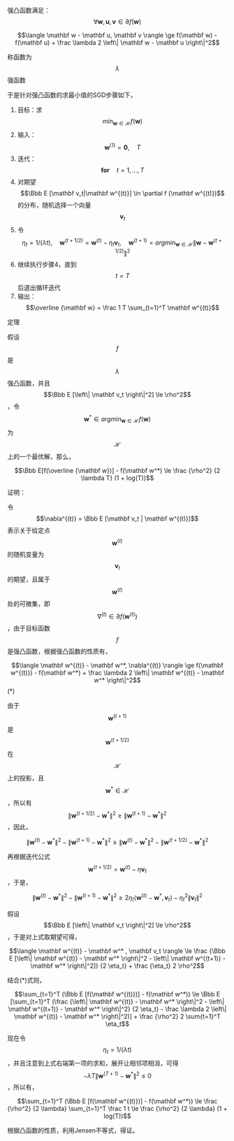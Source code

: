 强凸函数满足：$$\forall \mathbf w, \mathbf u, \mathbf v \in \partial f(\mathbf w)$$

$$\langle \mathbf w - \mathbf u, \mathbf v \rangle \ge f(\mathbf w) - f(\mathbf u) + \frac \lambda 2 \left\| \mathbf w - \mathbf u \right\|^2$$

称函数为$$\lambda$$ 强函数

于是针对强凸函数的求最小值的SGD步骤如下，

1. 目标：求 $$min_{\mathbf w \in \mathcal H} f(\mathbf w)$$
2. 输入：$$\mathbf w^{(1)} = \mathbf 0, \quad T$$
3. 迭代：$$\mathbf {for} \quad t = 1,...,T$$
4. 对期望$$\Bbb E [\mathbf v_t|\mathbf w^{(t)}] \in \partial f (\mathbf w^{(t)})$$的分布，随机选择一个向量$$\mathbf v_t$$
5. 令$$\eta_t = 1 / (\lambda t), \quad \mathbf w^{(t+1/2)} = \mathbf w^{(t)} - \eta_t \mathbf v_t, \quad \mathbf w^{(t+1)} = argmin_{\mathbf w \in \mathcal H} \left\| \mathbf w - \mathbf w^{(t+1/2)} \right\|^2$$
6. 继续执行步骤4，直到$$t=T$$ 后退出循环迭代
7. 输出：$$\overline {\mathbf w} = \frac 1 T \sum_{t=1}^T \mathbf w^{(t)}$$

定理

假设$$f$$ 是$$\lambda$$ 强凸函数，并且$$\Bbb E [\left\| \mathbf v_t \right\|^2] \le \rho^2$$，令$$\mathbf w^* \in argmin_{\mathbf w \in \mathcal H} f(\mathbf w)$$ 为$$\mathcal H$$ 上的一个最优解，那么，

$$\Bbb E[f(\overline {\mathbf w})] - f(\mathbf w^*) \le \frac {\rho^2} {2 \lambda T} (1 + log(T))$$

证明：

令$$\nabla^{(t)} = \Bbb E [\mathbf v_t | \mathbf w^{(t)}]$$表示关于给定点$$\mathbf w^{(t)}$$ 的随机变量为$$\mathbf v_t$$ 的期望，且属于$$\mathbf w^{(t)}$$处的可微集，即 $$\nabla^{(t)} \in \partial f(\mathbf w^{(t)})$$，由于目标函数$$f$$ 是强凸函数，根据强凸函数的性质有，

$$\langle \mathbf w^{(t)} - \mathbf w^*, \nabla^{(t)} \rangle \ge f(\mathbf w^{(t)}) - f(\mathbf w^*) + \frac \lambda 2 \left\| \mathbf w^{(t)} - \mathbf w^* \right\|^2$$     \(\*\)

由于$$\mathbf w^{(t+1)}$$ 是$$\mathbf w^{(t+1/2)}$$ 在$$\mathcal H$$ 上的投影，且$$\mathbf w^* \in \mathcal H$$，所以有$$\left\| \mathbf w^{(t+1/2)} - \mathbf w^* \right\|^2 \ge \left\| \mathbf w^{(t+1)} - \mathbf w^* \right\|^2$$，因此，

$$\left\| \mathbf w^{(t)} - \mathbf w^* \right\|^2 - \left\| \mathbf w^{(t+1)} - \mathbf w^* \right\|^2 \ge \left\| \mathbf w^{(t)} - \mathbf w^* \right\|^2 - \left\| \mathbf w^{(t+1/2)} - \mathbf w^* \right\|^2 $$

再根据迭代公式 $$\mathbf w^{(t+1/2)} = \mathbf w^{(t)} - \eta \mathbf v_t$$，于是，

$$\left\| \mathbf w^{(t)} - \mathbf w^* \right\|^2 - \left\| \mathbf w^{(t+1)} - \mathbf w^* \right\|^2 \ge 2 \eta_t \langle \mathbf w^{(t)} - \mathbf w^* , \mathbf v_t \rangle - \eta_t^2 \left\| \mathbf v_t \right\|^2$$

假设$$\Bbb E [\left\| \mathbf v_t \right\|^2] \le \rho^2$$，于是对上式取期望可得，

$$\langle \mathbf w^{(t)} - \mathbf w^* , \mathbf v_t \rangle \le \frac {\Bbb E [\left\| \mathbf w^{(t)} - \mathbf w^* \right\|^2 - \left\| \mathbf w^{(t+1)} - \mathbf w^* \right\|^2]} {2 \eta_t} + \frac {\eta_t} 2 \rho^2$$

结合\(\*\)式则，

$$\sum_{t=1}^T (\Bbb E [f(\mathbf w^{(t)})] - f(\mathbf w^*)) \le \Bbb E [\sum_{t=1}^T (\frac {\left\| \mathbf w^{(t)} - \mathbf w^* \right\|^2 - \left\| \mathbf w^{(t+1)} - \mathbf w^* \right\|^2} {2 \eta_t} - \frac \lambda 2 \left\| \mathbf w^{(t)} - \mathbf w^* \right\|^2)] + \frac {\rho^2} 2 \sum{t=1}^T \eta_t$$

现在令$$\eta_t = 1/(\lambda t)$$，并且注意到上式右端第一项的求和，展开让相邻项相消，可得 $$- \lambda T \left\| \mathbf w^{(T+1)} - \mathbf w^* \right\|^2 \le 0 $$，所以有，

$$\sum_{t=1}^T (\Bbb E [f(\mathbf w^{(t)})] - f(\mathbf w^*)) \le \frac {\rho^2} {2 \lambda} \sum_{t=1}^T \frac 1 t \le \frac {\rho^2} {2 \lambda} (1 + log(T))$$

根据凸函数的性质，利用Jensen不等式，得证。

